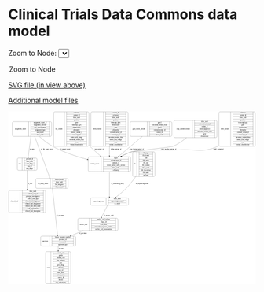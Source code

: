 <link rel='stylesheet' href="assets/style.css">
<link rel='stylesheet' href="https://unpkg.com/leaflet@1.5.1/dist/leaflet.css" integrity="sha512-xwE/Az9zrjBIphAcBb3F6JVqxf46+CDLwfLMHloNu6KEQCAWi6HcDUbeOfBIptF7tcCzusKFjFw2yuvEpDL9wQ==" crossorigin="">
<script type="text/javascript" src="https://code.jquery.com/jquery-3.2.1.min.js"></script>
<script type="text/javascript"  src="https://unpkg.com/leaflet@1.5.1/dist/leaflet.js"></script>
<script type="text/javascript" src="assets/actions.js"></script>

# Clinical Trials Data Commons data model

Zoom to Node: <select id="node_select">
  <option value="">Zoom to Node</option>
</select>
<div id="model"></div>

<p>
<a href="./model-desc/ctdc-model.svg">SVG file (in view above)</a>
<p>
<a href="./model-desc">Additional model files</a>


<div id='graph' style='display:off;'>
<svg width="2312pt" height="1612pt"
 viewBox="0.00 0.00 2311.50 1612.00" xmlns="http://www.w3.org/2000/svg" xmlns:xlink="http://www.w3.org/1999/xlink">
<g id="graph0" class="graph" transform="scale(1 1) rotate(0) translate(4 1608)">
<title>Perl</title>
<polygon fill="#ffffff" stroke="transparent" points="-4,4 -4,-1608 2307.5,-1608 2307.5,4 -4,4"/>
<!-- nucleic_acid -->
<g id="node1" class="node">
<title>nucleic_acid</title>
<path fill="none" stroke="#000000" d="M658.5,-495.5C658.5,-495.5 1008.5,-495.5 1008.5,-495.5 1014.5,-495.5 1020.5,-501.5 1020.5,-507.5 1020.5,-507.5 1020.5,-598.5 1020.5,-598.5 1020.5,-604.5 1014.5,-610.5 1008.5,-610.5 1008.5,-610.5 658.5,-610.5 658.5,-610.5 652.5,-610.5 646.5,-604.5 646.5,-598.5 646.5,-598.5 646.5,-507.5 646.5,-507.5 646.5,-501.5 652.5,-495.5 658.5,-495.5"/>
<text text-anchor="middle" x="699.5" y="-549.3" font-family="Times,serif" font-size="14.00" fill="#000000">nucleic_acid</text>
<polyline fill="none" stroke="#000000" points="752.5,-495.5 752.5,-610.5 "/>
<text text-anchor="middle" x="763" y="-549.3" font-family="Times,serif" font-size="14.00" fill="#000000"> </text>
<polyline fill="none" stroke="#000000" points="773.5,-495.5 773.5,-610.5 "/>
<text text-anchor="middle" x="886.5" y="-595.3" font-family="Times,serif" font-size="14.00" fill="#000000">nucleic_acid_volume</text>
<polyline fill="none" stroke="#000000" points="773.5,-587.5 999.5,-587.5 "/>
<text text-anchor="middle" x="886.5" y="-572.3" font-family="Times,serif" font-size="14.00" fill="#000000">aliquot_id</text>
<polyline fill="none" stroke="#000000" points="773.5,-564.5 999.5,-564.5 "/>
<text text-anchor="middle" x="886.5" y="-549.3" font-family="Times,serif" font-size="14.00" fill="#000000">show_node</text>
<polyline fill="none" stroke="#000000" points="773.5,-541.5 999.5,-541.5 "/>
<text text-anchor="middle" x="886.5" y="-526.3" font-family="Times,serif" font-size="14.00" fill="#000000">molecular_sequence_number</text>
<polyline fill="none" stroke="#000000" points="773.5,-518.5 999.5,-518.5 "/>
<text text-anchor="middle" x="886.5" y="-503.3" font-family="Times,serif" font-size="14.00" fill="#000000">nucleic_acid_concentration</text>
<polyline fill="none" stroke="#000000" points="999.5,-495.5 999.5,-610.5 "/>
<text text-anchor="middle" x="1010" y="-549.3" font-family="Times,serif" font-size="14.00" fill="#000000"> </text>
</g>
<!-- specimen -->
<g id="node14" class="node">
<title>specimen</title>
<path fill="none" stroke="#000000" d="M310.5,-351.5C310.5,-351.5 614.5,-351.5 614.5,-351.5 620.5,-351.5 626.5,-357.5 626.5,-363.5 626.5,-363.5 626.5,-431.5 626.5,-431.5 626.5,-437.5 620.5,-443.5 614.5,-443.5 614.5,-443.5 310.5,-443.5 310.5,-443.5 304.5,-443.5 298.5,-437.5 298.5,-431.5 298.5,-431.5 298.5,-363.5 298.5,-363.5 298.5,-357.5 304.5,-351.5 310.5,-351.5"/>
<text text-anchor="middle" x="341" y="-393.8" font-family="Times,serif" font-size="14.00" fill="#000000">specimen</text>
<polyline fill="none" stroke="#000000" points="383.5,-351.5 383.5,-443.5 "/>
<text text-anchor="middle" x="394" y="-393.8" font-family="Times,serif" font-size="14.00" fill="#000000"> </text>
<polyline fill="none" stroke="#000000" points="404.5,-351.5 404.5,-443.5 "/>
<text text-anchor="middle" x="505" y="-428.3" font-family="Times,serif" font-size="14.00" fill="#000000">biopsy_sequence_number</text>
<polyline fill="none" stroke="#000000" points="404.5,-420.5 605.5,-420.5 "/>
<text text-anchor="middle" x="505" y="-405.3" font-family="Times,serif" font-size="14.00" fill="#000000">specimen_id</text>
<polyline fill="none" stroke="#000000" points="404.5,-397.5 605.5,-397.5 "/>
<text text-anchor="middle" x="505" y="-382.3" font-family="Times,serif" font-size="14.00" fill="#000000">show_node</text>
<polyline fill="none" stroke="#000000" points="404.5,-374.5 605.5,-374.5 "/>
<text text-anchor="middle" x="505" y="-359.3" font-family="Times,serif" font-size="14.00" fill="#000000">specimen_type</text>
<polyline fill="none" stroke="#000000" points="605.5,-351.5 605.5,-443.5 "/>
<text text-anchor="middle" x="616" y="-393.8" font-family="Times,serif" font-size="14.00" fill="#000000"> </text>
</g>
<!-- nucleic_acid&#45;&gt;specimen -->
<g id="edge14" class="edge">
<title>nucleic_acid&#45;&gt;specimen</title>
<path fill="none" stroke="#000000" d="M696.144,-495.4289C658.6445,-479.7115 618.3251,-462.8121 581.9136,-447.5507"/>
<polygon fill="#000000" stroke="#000000" points="582.8262,-444.1383 572.2506,-443.5006 580.1203,-450.5941 582.8262,-444.1383"/>
<text text-anchor="middle" x="693.5" y="-465.8" font-family="Times,serif" font-size="14.00" fill="#000000">of_specimen</text>
</g>
<!-- snv_variant -->
<g id="node2" class="node">
<title>snv_variant</title>
<path fill="none" stroke="#000000" d="M431.5,-1281.5C431.5,-1281.5 737.5,-1281.5 737.5,-1281.5 743.5,-1281.5 749.5,-1287.5 749.5,-1293.5 749.5,-1293.5 749.5,-1591.5 749.5,-1591.5 749.5,-1597.5 743.5,-1603.5 737.5,-1603.5 737.5,-1603.5 431.5,-1603.5 431.5,-1603.5 425.5,-1603.5 419.5,-1597.5 419.5,-1591.5 419.5,-1591.5 419.5,-1293.5 419.5,-1293.5 419.5,-1287.5 425.5,-1281.5 431.5,-1281.5"/>
<text text-anchor="middle" x="469.5" y="-1438.8" font-family="Times,serif" font-size="14.00" fill="#000000">snv_variant</text>
<polyline fill="none" stroke="#000000" points="519.5,-1281.5 519.5,-1603.5 "/>
<text text-anchor="middle" x="530" y="-1438.8" font-family="Times,serif" font-size="14.00" fill="#000000"> </text>
<polyline fill="none" stroke="#000000" points="540.5,-1281.5 540.5,-1603.5 "/>
<text text-anchor="middle" x="634.5" y="-1588.3" font-family="Times,serif" font-size="14.00" fill="#000000">reference</text>
<polyline fill="none" stroke="#000000" points="540.5,-1580.5 728.5,-1580.5 "/>
<text text-anchor="middle" x="634.5" y="-1565.3" font-family="Times,serif" font-size="14.00" fill="#000000">variant_id</text>
<polyline fill="none" stroke="#000000" points="540.5,-1557.5 728.5,-1557.5 "/>
<text text-anchor="middle" x="634.5" y="-1542.3" font-family="Times,serif" font-size="14.00" fill="#000000">show_node</text>
<polyline fill="none" stroke="#000000" points="540.5,-1534.5 728.5,-1534.5 "/>
<text text-anchor="middle" x="634.5" y="-1519.3" font-family="Times,serif" font-size="14.00" fill="#000000">position</text>
<polyline fill="none" stroke="#000000" points="540.5,-1511.5 728.5,-1511.5 "/>
<text text-anchor="middle" x="634.5" y="-1496.3" font-family="Times,serif" font-size="14.00" fill="#000000">gene</text>
<polyline fill="none" stroke="#000000" points="540.5,-1488.5 728.5,-1488.5 "/>
<text text-anchor="middle" x="634.5" y="-1473.3" font-family="Times,serif" font-size="14.00" fill="#000000">transcript_hgvs</text>
<polyline fill="none" stroke="#000000" points="540.5,-1465.5 728.5,-1465.5 "/>
<text text-anchor="middle" x="634.5" y="-1450.3" font-family="Times,serif" font-size="14.00" fill="#000000">chromosome</text>
<polyline fill="none" stroke="#000000" points="540.5,-1442.5 728.5,-1442.5 "/>
<text text-anchor="middle" x="634.5" y="-1427.3" font-family="Times,serif" font-size="14.00" fill="#000000">alternative</text>
<polyline fill="none" stroke="#000000" points="540.5,-1419.5 728.5,-1419.5 "/>
<text text-anchor="middle" x="634.5" y="-1404.3" font-family="Times,serif" font-size="14.00" fill="#000000">external_variant_id</text>
<polyline fill="none" stroke="#000000" points="540.5,-1396.5 728.5,-1396.5 "/>
<text text-anchor="middle" x="634.5" y="-1381.3" font-family="Times,serif" font-size="14.00" fill="#000000">transcript_id</text>
<polyline fill="none" stroke="#000000" points="540.5,-1373.5 728.5,-1373.5 "/>
<text text-anchor="middle" x="634.5" y="-1358.3" font-family="Times,serif" font-size="14.00" fill="#000000">amino_acid_change</text>
<polyline fill="none" stroke="#000000" points="540.5,-1350.5 728.5,-1350.5 "/>
<text text-anchor="middle" x="634.5" y="-1335.3" font-family="Times,serif" font-size="14.00" fill="#000000">oncomine_variant_class</text>
<polyline fill="none" stroke="#000000" points="540.5,-1327.5 728.5,-1327.5 "/>
<text text-anchor="middle" x="634.5" y="-1312.3" font-family="Times,serif" font-size="14.00" fill="#000000">exon</text>
<polyline fill="none" stroke="#000000" points="540.5,-1304.5 728.5,-1304.5 "/>
<text text-anchor="middle" x="634.5" y="-1289.3" font-family="Times,serif" font-size="14.00" fill="#000000">variant_classification</text>
<polyline fill="none" stroke="#000000" points="728.5,-1281.5 728.5,-1603.5 "/>
<text text-anchor="middle" x="739" y="-1438.8" font-family="Times,serif" font-size="14.00" fill="#000000"> </text>
</g>
<!-- variant_report -->
<g id="node12" class="node">
<title>variant_report</title>
<path fill="none" stroke="#000000" d="M755.5,-1045.5C755.5,-1045.5 1127.5,-1045.5 1127.5,-1045.5 1133.5,-1045.5 1139.5,-1051.5 1139.5,-1057.5 1139.5,-1057.5 1139.5,-1171.5 1139.5,-1171.5 1139.5,-1177.5 1133.5,-1183.5 1127.5,-1183.5 1127.5,-1183.5 755.5,-1183.5 755.5,-1183.5 749.5,-1183.5 743.5,-1177.5 743.5,-1171.5 743.5,-1171.5 743.5,-1057.5 743.5,-1057.5 743.5,-1051.5 749.5,-1045.5 755.5,-1045.5"/>
<text text-anchor="middle" x="803.5" y="-1110.8" font-family="Times,serif" font-size="14.00" fill="#000000">variant_report</text>
<polyline fill="none" stroke="#000000" points="863.5,-1045.5 863.5,-1183.5 "/>
<text text-anchor="middle" x="874" y="-1110.8" font-family="Times,serif" font-size="14.00" fill="#000000"> </text>
<polyline fill="none" stroke="#000000" points="884.5,-1045.5 884.5,-1183.5 "/>
<text text-anchor="middle" x="1001.5" y="-1168.3" font-family="Times,serif" font-size="14.00" fill="#000000">mapd</text>
<polyline fill="none" stroke="#000000" points="884.5,-1160.5 1118.5,-1160.5 "/>
<text text-anchor="middle" x="1001.5" y="-1145.3" font-family="Times,serif" font-size="14.00" fill="#000000">variant_report_id</text>
<polyline fill="none" stroke="#000000" points="884.5,-1137.5 1118.5,-1137.5 "/>
<text text-anchor="middle" x="1001.5" y="-1122.3" font-family="Times,serif" font-size="14.00" fill="#000000">analysis_id</text>
<polyline fill="none" stroke="#000000" points="884.5,-1114.5 1118.5,-1114.5 "/>
<text text-anchor="middle" x="1001.5" y="-1099.3" font-family="Times,serif" font-size="14.00" fill="#000000">torrent_variant_caller_version</text>
<polyline fill="none" stroke="#000000" points="884.5,-1091.5 1118.5,-1091.5 "/>
<text text-anchor="middle" x="1001.5" y="-1076.3" font-family="Times,serif" font-size="14.00" fill="#000000">show_node</text>
<polyline fill="none" stroke="#000000" points="884.5,-1068.5 1118.5,-1068.5 "/>
<text text-anchor="middle" x="1001.5" y="-1053.3" font-family="Times,serif" font-size="14.00" fill="#000000">cellularity</text>
<polyline fill="none" stroke="#000000" points="1118.5,-1045.5 1118.5,-1183.5 "/>
<text text-anchor="middle" x="1129" y="-1110.8" font-family="Times,serif" font-size="14.00" fill="#000000"> </text>
</g>
<!-- snv_variant&#45;&gt;variant_report -->
<g id="edge15" class="edge">
<title>snv_variant&#45;&gt;variant_report</title>
<path fill="none" stroke="#000000" d="M749.78,-1289.0198C752.7084,-1286.3245 755.617,-1283.6493 758.5,-1281 790.8539,-1251.2682 826.5724,-1218.7109 857.8001,-1190.334"/>
<polygon fill="#000000" stroke="#000000" points="860.1717,-1192.9083 865.22,-1183.5934 855.4647,-1187.727 860.1717,-1192.9083"/>
<text text-anchor="middle" x="846" y="-1251.8" font-family="Times,serif" font-size="14.00" fill="#000000">snv_variant_of</text>
</g>
<!-- clinical_trial -->
<g id="node3" class="node">
<title>clinical_trial</title>
<path fill="none" stroke="#000000" d="M12,-662.5C12,-662.5 333,-662.5 333,-662.5 339,-662.5 345,-668.5 345,-674.5 345,-674.5 345,-857.5 345,-857.5 345,-863.5 339,-869.5 333,-869.5 333,-869.5 12,-869.5 12,-869.5 6,-869.5 0,-863.5 0,-857.5 0,-857.5 0,-674.5 0,-674.5 0,-668.5 6,-662.5 12,-662.5"/>
<text text-anchor="middle" x="53" y="-762.3" font-family="Times,serif" font-size="14.00" fill="#000000">clinical_trial</text>
<polyline fill="none" stroke="#000000" points="106,-662.5 106,-869.5 "/>
<text text-anchor="middle" x="116.5" y="-762.3" font-family="Times,serif" font-size="14.00" fill="#000000"> </text>
<polyline fill="none" stroke="#000000" points="127,-662.5 127,-869.5 "/>
<text text-anchor="middle" x="225.5" y="-854.3" font-family="Times,serif" font-size="14.00" fill="#000000">show_node</text>
<polyline fill="none" stroke="#000000" points="127,-846.5 324,-846.5 "/>
<text text-anchor="middle" x="225.5" y="-831.3" font-family="Times,serif" font-size="14.00" fill="#000000">clinical_trial_id</text>
<polyline fill="none" stroke="#000000" points="127,-823.5 324,-823.5 "/>
<text text-anchor="middle" x="225.5" y="-808.3" font-family="Times,serif" font-size="14.00" fill="#000000">principal_investigators</text>
<polyline fill="none" stroke="#000000" points="127,-800.5 324,-800.5 "/>
<text text-anchor="middle" x="225.5" y="-785.3" font-family="Times,serif" font-size="14.00" fill="#000000">clinical_trial_type</text>
<polyline fill="none" stroke="#000000" points="127,-777.5 324,-777.5 "/>
<text text-anchor="middle" x="225.5" y="-762.3" font-family="Times,serif" font-size="14.00" fill="#000000">clinical_trial_long_name</text>
<polyline fill="none" stroke="#000000" points="127,-754.5 324,-754.5 "/>
<text text-anchor="middle" x="225.5" y="-739.3" font-family="Times,serif" font-size="14.00" fill="#000000">clinical_trial_designation</text>
<polyline fill="none" stroke="#000000" points="127,-731.5 324,-731.5 "/>
<text text-anchor="middle" x="225.5" y="-716.3" font-family="Times,serif" font-size="14.00" fill="#000000">clinical_trial_short_name</text>
<polyline fill="none" stroke="#000000" points="127,-708.5 324,-708.5 "/>
<text text-anchor="middle" x="225.5" y="-693.3" font-family="Times,serif" font-size="14.00" fill="#000000">lead_organization</text>
<polyline fill="none" stroke="#000000" points="127,-685.5 324,-685.5 "/>
<text text-anchor="middle" x="225.5" y="-670.3" font-family="Times,serif" font-size="14.00" fill="#000000">clinical_trial_description</text>
<polyline fill="none" stroke="#000000" points="324,-662.5 324,-869.5 "/>
<text text-anchor="middle" x="334.5" y="-762.3" font-family="Times,serif" font-size="14.00" fill="#000000"> </text>
</g>
<!-- delins_variant -->
<g id="node4" class="node">
<title>delins_variant</title>
<path fill="none" stroke="#000000" d="M779.5,-1281.5C779.5,-1281.5 1103.5,-1281.5 1103.5,-1281.5 1109.5,-1281.5 1115.5,-1287.5 1115.5,-1293.5 1115.5,-1293.5 1115.5,-1591.5 1115.5,-1591.5 1115.5,-1597.5 1109.5,-1603.5 1103.5,-1603.5 1103.5,-1603.5 779.5,-1603.5 779.5,-1603.5 773.5,-1603.5 767.5,-1597.5 767.5,-1591.5 767.5,-1591.5 767.5,-1293.5 767.5,-1293.5 767.5,-1287.5 773.5,-1281.5 779.5,-1281.5"/>
<text text-anchor="middle" x="826.5" y="-1438.8" font-family="Times,serif" font-size="14.00" fill="#000000">delins_variant</text>
<polyline fill="none" stroke="#000000" points="885.5,-1281.5 885.5,-1603.5 "/>
<text text-anchor="middle" x="896" y="-1438.8" font-family="Times,serif" font-size="14.00" fill="#000000"> </text>
<polyline fill="none" stroke="#000000" points="906.5,-1281.5 906.5,-1603.5 "/>
<text text-anchor="middle" x="1000.5" y="-1588.3" font-family="Times,serif" font-size="14.00" fill="#000000">variant_id</text>
<polyline fill="none" stroke="#000000" points="906.5,-1580.5 1094.5,-1580.5 "/>
<text text-anchor="middle" x="1000.5" y="-1565.3" font-family="Times,serif" font-size="14.00" fill="#000000">reference</text>
<polyline fill="none" stroke="#000000" points="906.5,-1557.5 1094.5,-1557.5 "/>
<text text-anchor="middle" x="1000.5" y="-1542.3" font-family="Times,serif" font-size="14.00" fill="#000000">show_node</text>
<polyline fill="none" stroke="#000000" points="906.5,-1534.5 1094.5,-1534.5 "/>
<text text-anchor="middle" x="1000.5" y="-1519.3" font-family="Times,serif" font-size="14.00" fill="#000000">position</text>
<polyline fill="none" stroke="#000000" points="906.5,-1511.5 1094.5,-1511.5 "/>
<text text-anchor="middle" x="1000.5" y="-1496.3" font-family="Times,serif" font-size="14.00" fill="#000000">transcript_hgvs</text>
<polyline fill="none" stroke="#000000" points="906.5,-1488.5 1094.5,-1488.5 "/>
<text text-anchor="middle" x="1000.5" y="-1473.3" font-family="Times,serif" font-size="14.00" fill="#000000">chromosome</text>
<polyline fill="none" stroke="#000000" points="906.5,-1465.5 1094.5,-1465.5 "/>
<text text-anchor="middle" x="1000.5" y="-1450.3" font-family="Times,serif" font-size="14.00" fill="#000000">gene</text>
<polyline fill="none" stroke="#000000" points="906.5,-1442.5 1094.5,-1442.5 "/>
<text text-anchor="middle" x="1000.5" y="-1427.3" font-family="Times,serif" font-size="14.00" fill="#000000">alternative</text>
<polyline fill="none" stroke="#000000" points="906.5,-1419.5 1094.5,-1419.5 "/>
<text text-anchor="middle" x="1000.5" y="-1404.3" font-family="Times,serif" font-size="14.00" fill="#000000">external_variant_id</text>
<polyline fill="none" stroke="#000000" points="906.5,-1396.5 1094.5,-1396.5 "/>
<text text-anchor="middle" x="1000.5" y="-1381.3" font-family="Times,serif" font-size="14.00" fill="#000000">transcript_id</text>
<polyline fill="none" stroke="#000000" points="906.5,-1373.5 1094.5,-1373.5 "/>
<text text-anchor="middle" x="1000.5" y="-1358.3" font-family="Times,serif" font-size="14.00" fill="#000000">oncomine_variant_class</text>
<polyline fill="none" stroke="#000000" points="906.5,-1350.5 1094.5,-1350.5 "/>
<text text-anchor="middle" x="1000.5" y="-1335.3" font-family="Times,serif" font-size="14.00" fill="#000000">amino_acid_change</text>
<polyline fill="none" stroke="#000000" points="906.5,-1327.5 1094.5,-1327.5 "/>
<text text-anchor="middle" x="1000.5" y="-1312.3" font-family="Times,serif" font-size="14.00" fill="#000000">exon</text>
<polyline fill="none" stroke="#000000" points="906.5,-1304.5 1094.5,-1304.5 "/>
<text text-anchor="middle" x="1000.5" y="-1289.3" font-family="Times,serif" font-size="14.00" fill="#000000">variant_classification</text>
<polyline fill="none" stroke="#000000" points="1094.5,-1281.5 1094.5,-1603.5 "/>
<text text-anchor="middle" x="1105" y="-1438.8" font-family="Times,serif" font-size="14.00" fill="#000000"> </text>
</g>
<!-- delins_variant&#45;&gt;variant_report -->
<g id="edge7" class="edge">
<title>delins_variant&#45;&gt;variant_report</title>
<path fill="none" stroke="#000000" d="M941.5,-1281.3827C941.5,-1251.0613 941.5,-1220.6086 941.5,-1194.172"/>
<polygon fill="#000000" stroke="#000000" points="945.0001,-1193.8661 941.5,-1183.8661 938.0001,-1193.8662 945.0001,-1193.8661"/>
<text text-anchor="middle" x="1003" y="-1251.8" font-family="Times,serif" font-size="14.00" fill="#000000">delins_variant_of</text>
</g>
<!-- arm -->
<g id="node5" class="node">
<title>arm</title>
<path fill="none" stroke="#000000" d="M92.5,-1057C92.5,-1057 252.5,-1057 252.5,-1057 258.5,-1057 264.5,-1063 264.5,-1069 264.5,-1069 264.5,-1160 264.5,-1160 264.5,-1166 258.5,-1172 252.5,-1172 252.5,-1172 92.5,-1172 92.5,-1172 86.5,-1172 80.5,-1166 80.5,-1160 80.5,-1160 80.5,-1069 80.5,-1069 80.5,-1063 86.5,-1057 92.5,-1057"/>
<text text-anchor="middle" x="103" y="-1110.8" font-family="Times,serif" font-size="14.00" fill="#000000">arm</text>
<polyline fill="none" stroke="#000000" points="125.5,-1057 125.5,-1172 "/>
<text text-anchor="middle" x="136" y="-1110.8" font-family="Times,serif" font-size="14.00" fill="#000000"> </text>
<polyline fill="none" stroke="#000000" points="146.5,-1057 146.5,-1172 "/>
<text text-anchor="middle" x="195" y="-1156.8" font-family="Times,serif" font-size="14.00" fill="#000000">pubmed_id</text>
<polyline fill="none" stroke="#000000" points="146.5,-1149 243.5,-1149 "/>
<text text-anchor="middle" x="195" y="-1133.8" font-family="Times,serif" font-size="14.00" fill="#000000">show_node</text>
<polyline fill="none" stroke="#000000" points="146.5,-1126 243.5,-1126 "/>
<text text-anchor="middle" x="195" y="-1110.8" font-family="Times,serif" font-size="14.00" fill="#000000">arm_drug</text>
<polyline fill="none" stroke="#000000" points="146.5,-1103 243.5,-1103 "/>
<text text-anchor="middle" x="195" y="-1087.8" font-family="Times,serif" font-size="14.00" fill="#000000">arm_id</text>
<polyline fill="none" stroke="#000000" points="146.5,-1080 243.5,-1080 "/>
<text text-anchor="middle" x="195" y="-1064.8" font-family="Times,serif" font-size="14.00" fill="#000000">arm_target</text>
<polyline fill="none" stroke="#000000" points="243.5,-1057 243.5,-1172 "/>
<text text-anchor="middle" x="254" y="-1110.8" font-family="Times,serif" font-size="14.00" fill="#000000"> </text>
</g>
<!-- arm&#45;&gt;clinical_trial -->
<g id="edge12" class="edge">
<title>arm&#45;&gt;clinical_trial</title>
<path fill="none" stroke="#000000" d="M172.5,-1056.9523C172.5,-1008.9791 172.5,-939.1645 172.5,-879.9481"/>
<polygon fill="#000000" stroke="#000000" points="176.0001,-879.7836 172.5,-869.7836 169.0001,-879.7837 176.0001,-879.7836"/>
<text text-anchor="middle" x="198.5" y="-930.8" font-family="Times,serif" font-size="14.00" fill="#000000">of_trial</text>
</g>
<!-- file -->
<g id="node6" class="node">
<title>file</title>
<path fill="none" stroke="#000000" d="M1170,-999.5C1170,-999.5 1355,-999.5 1355,-999.5 1361,-999.5 1367,-1005.5 1367,-1011.5 1367,-1011.5 1367,-1217.5 1367,-1217.5 1367,-1223.5 1361,-1229.5 1355,-1229.5 1355,-1229.5 1170,-1229.5 1170,-1229.5 1164,-1229.5 1158,-1223.5 1158,-1217.5 1158,-1217.5 1158,-1011.5 1158,-1011.5 1158,-1005.5 1164,-999.5 1170,-999.5"/>
<text text-anchor="middle" x="1177.5" y="-1110.8" font-family="Times,serif" font-size="14.00" fill="#000000">file</text>
<polyline fill="none" stroke="#000000" points="1197,-999.5 1197,-1229.5 "/>
<text text-anchor="middle" x="1207.5" y="-1110.8" font-family="Times,serif" font-size="14.00" fill="#000000"> </text>
<polyline fill="none" stroke="#000000" points="1218,-999.5 1218,-1229.5 "/>
<text text-anchor="middle" x="1282" y="-1214.3" font-family="Times,serif" font-size="14.00" fill="#000000">file_type</text>
<polyline fill="none" stroke="#000000" points="1218,-1206.5 1346,-1206.5 "/>
<text text-anchor="middle" x="1282" y="-1191.3" font-family="Times,serif" font-size="14.00" fill="#000000">file_format</text>
<polyline fill="none" stroke="#000000" points="1218,-1183.5 1346,-1183.5 "/>
<text text-anchor="middle" x="1282" y="-1168.3" font-family="Times,serif" font-size="14.00" fill="#000000">uuid</text>
<polyline fill="none" stroke="#000000" points="1218,-1160.5 1346,-1160.5 "/>
<text text-anchor="middle" x="1282" y="-1145.3" font-family="Times,serif" font-size="14.00" fill="#000000">file_status</text>
<polyline fill="none" stroke="#000000" points="1218,-1137.5 1346,-1137.5 "/>
<text text-anchor="middle" x="1282" y="-1122.3" font-family="Times,serif" font-size="14.00" fill="#000000">file_size</text>
<polyline fill="none" stroke="#000000" points="1218,-1114.5 1346,-1114.5 "/>
<text text-anchor="middle" x="1282" y="-1099.3" font-family="Times,serif" font-size="14.00" fill="#000000">file_location</text>
<polyline fill="none" stroke="#000000" points="1218,-1091.5 1346,-1091.5 "/>
<text text-anchor="middle" x="1282" y="-1076.3" font-family="Times,serif" font-size="14.00" fill="#000000">show_node</text>
<polyline fill="none" stroke="#000000" points="1218,-1068.5 1346,-1068.5 "/>
<text text-anchor="middle" x="1282" y="-1053.3" font-family="Times,serif" font-size="14.00" fill="#000000">file_description</text>
<polyline fill="none" stroke="#000000" points="1218,-1045.5 1346,-1045.5 "/>
<text text-anchor="middle" x="1282" y="-1030.3" font-family="Times,serif" font-size="14.00" fill="#000000">file_name</text>
<polyline fill="none" stroke="#000000" points="1218,-1022.5 1346,-1022.5 "/>
<text text-anchor="middle" x="1282" y="-1007.3" font-family="Times,serif" font-size="14.00" fill="#000000">md5sum</text>
<polyline fill="none" stroke="#000000" points="1346,-999.5 1346,-1229.5 "/>
<text text-anchor="middle" x="1356.5" y="-1110.8" font-family="Times,serif" font-size="14.00" fill="#000000"> </text>
</g>
<!-- sequencing_assay -->
<g id="node8" class="node">
<title>sequencing_assay</title>
<path fill="none" stroke="#000000" d="M776,-731.5C776,-731.5 1107,-731.5 1107,-731.5 1113,-731.5 1119,-737.5 1119,-743.5 1119,-743.5 1119,-788.5 1119,-788.5 1119,-794.5 1113,-800.5 1107,-800.5 1107,-800.5 776,-800.5 776,-800.5 770,-800.5 764,-794.5 764,-788.5 764,-788.5 764,-743.5 764,-743.5 764,-737.5 770,-731.5 776,-731.5"/>
<text text-anchor="middle" x="837" y="-762.3" font-family="Times,serif" font-size="14.00" fill="#000000">sequencing_assay</text>
<polyline fill="none" stroke="#000000" points="910,-731.5 910,-800.5 "/>
<text text-anchor="middle" x="920.5" y="-762.3" font-family="Times,serif" font-size="14.00" fill="#000000"> </text>
<polyline fill="none" stroke="#000000" points="931,-731.5 931,-800.5 "/>
<text text-anchor="middle" x="1014.5" y="-785.3" font-family="Times,serif" font-size="14.00" fill="#000000">show_node</text>
<polyline fill="none" stroke="#000000" points="931,-777.5 1098,-777.5 "/>
<text text-anchor="middle" x="1014.5" y="-762.3" font-family="Times,serif" font-size="14.00" fill="#000000">sequencing_assay_id</text>
<polyline fill="none" stroke="#000000" points="931,-754.5 1098,-754.5 "/>
<text text-anchor="middle" x="1014.5" y="-739.3" font-family="Times,serif" font-size="14.00" fill="#000000">qc_result</text>
<polyline fill="none" stroke="#000000" points="1098,-731.5 1098,-800.5 "/>
<text text-anchor="middle" x="1108.5" y="-762.3" font-family="Times,serif" font-size="14.00" fill="#000000"> </text>
</g>
<!-- file&#45;&gt;sequencing_assay -->
<g id="edge10" class="edge">
<title>file&#45;&gt;sequencing_assay</title>
<path fill="none" stroke="#000000" d="M1187.3422,-999.3998C1160.6591,-962.1342 1129.1059,-921.7459 1096.5,-888 1067.5716,-858.0601 1031.1637,-829.0434 1000.9038,-806.8249"/>
<polygon fill="#000000" stroke="#000000" points="1002.6891,-803.7955 992.5434,-800.7433 998.5713,-809.4562 1002.6891,-803.7955"/>
<text text-anchor="middle" x="1247" y="-930.8" font-family="Times,serif" font-size="14.00" fill="#000000">of_sequencing_assay</text>
</g>
<!-- gene_fusion_variant -->
<g id="node7" class="node">
<title>gene_fusion_variant</title>
<path fill="none" stroke="#000000" d="M1146,-1373.5C1146,-1373.5 1513,-1373.5 1513,-1373.5 1519,-1373.5 1525,-1379.5 1525,-1385.5 1525,-1385.5 1525,-1499.5 1525,-1499.5 1525,-1505.5 1519,-1511.5 1513,-1511.5 1513,-1511.5 1146,-1511.5 1146,-1511.5 1140,-1511.5 1134,-1505.5 1134,-1499.5 1134,-1499.5 1134,-1385.5 1134,-1385.5 1134,-1379.5 1140,-1373.5 1146,-1373.5"/>
<text text-anchor="middle" x="1214.5" y="-1438.8" font-family="Times,serif" font-size="14.00" fill="#000000">gene_fusion_variant</text>
<polyline fill="none" stroke="#000000" points="1295,-1373.5 1295,-1511.5 "/>
<text text-anchor="middle" x="1305.5" y="-1438.8" font-family="Times,serif" font-size="14.00" fill="#000000"> </text>
<polyline fill="none" stroke="#000000" points="1316,-1373.5 1316,-1511.5 "/>
<text text-anchor="middle" x="1410" y="-1496.3" font-family="Times,serif" font-size="14.00" fill="#000000">gene1</text>
<polyline fill="none" stroke="#000000" points="1316,-1488.5 1504,-1488.5 "/>
<text text-anchor="middle" x="1410" y="-1473.3" font-family="Times,serif" font-size="14.00" fill="#000000">oncomine_variant_class</text>
<polyline fill="none" stroke="#000000" points="1316,-1465.5 1504,-1465.5 "/>
<text text-anchor="middle" x="1410" y="-1450.3" font-family="Times,serif" font-size="14.00" fill="#000000">gene2</text>
<polyline fill="none" stroke="#000000" points="1316,-1442.5 1504,-1442.5 "/>
<text text-anchor="middle" x="1410" y="-1427.3" font-family="Times,serif" font-size="14.00" fill="#000000">external_variant_id</text>
<polyline fill="none" stroke="#000000" points="1316,-1419.5 1504,-1419.5 "/>
<text text-anchor="middle" x="1410" y="-1404.3" font-family="Times,serif" font-size="14.00" fill="#000000">variant_id</text>
<polyline fill="none" stroke="#000000" points="1316,-1396.5 1504,-1396.5 "/>
<text text-anchor="middle" x="1410" y="-1381.3" font-family="Times,serif" font-size="14.00" fill="#000000">show_node</text>
<polyline fill="none" stroke="#000000" points="1504,-1373.5 1504,-1511.5 "/>
<text text-anchor="middle" x="1514.5" y="-1438.8" font-family="Times,serif" font-size="14.00" fill="#000000"> </text>
</g>
<!-- gene_fusion_variant&#45;&gt;variant_report -->
<g id="edge3" class="edge">
<title>gene_fusion_variant&#45;&gt;variant_report</title>
<path fill="none" stroke="#000000" d="M1247.6893,-1373.3404C1184.2356,-1319.6992 1096.3847,-1245.4334 1031.0515,-1190.2033"/>
<polygon fill="#000000" stroke="#000000" points="1033.0952,-1187.348 1023.1988,-1183.565 1028.5761,-1192.6938 1033.0952,-1187.348"/>
<text text-anchor="middle" x="1195.5" y="-1251.8" font-family="Times,serif" font-size="14.00" fill="#000000">gene_fusion_variant_of</text>
</g>
<!-- sequencing_assay&#45;&gt;nucleic_acid -->
<g id="edge11" class="edge">
<title>sequencing_assay&#45;&gt;nucleic_acid</title>
<path fill="none" stroke="#000000" d="M923.9076,-731.3038C908.6443,-701.2013 886.1172,-656.7728 867.3687,-619.7965"/>
<polygon fill="#000000" stroke="#000000" points="870.3342,-617.9058 862.6902,-610.5696 864.0909,-621.0714 870.3342,-617.9058"/>
<text text-anchor="middle" x="934" y="-632.8" font-family="Times,serif" font-size="14.00" fill="#000000">of_nucleic_acid</text>
</g>
<!-- assignment_report -->
<g id="node9" class="node">
<title>assignment_report</title>
<path fill="none" stroke="#000000" d="M46,-1373.5C46,-1373.5 389,-1373.5 389,-1373.5 395,-1373.5 401,-1379.5 401,-1385.5 401,-1385.5 401,-1499.5 401,-1499.5 401,-1505.5 395,-1511.5 389,-1511.5 389,-1511.5 46,-1511.5 46,-1511.5 40,-1511.5 34,-1505.5 34,-1499.5 34,-1499.5 34,-1385.5 34,-1385.5 34,-1379.5 40,-1373.5 46,-1373.5"/>
<text text-anchor="middle" x="110" y="-1438.8" font-family="Times,serif" font-size="14.00" fill="#000000">assignment_report</text>
<polyline fill="none" stroke="#000000" points="186,-1373.5 186,-1511.5 "/>
<text text-anchor="middle" x="196.5" y="-1438.8" font-family="Times,serif" font-size="14.00" fill="#000000"> </text>
<polyline fill="none" stroke="#000000" points="207,-1373.5 207,-1511.5 "/>
<text text-anchor="middle" x="293.5" y="-1496.3" font-family="Times,serif" font-size="14.00" fill="#000000">assignment_report_id</text>
<polyline fill="none" stroke="#000000" points="207,-1488.5 380,-1488.5 "/>
<text text-anchor="middle" x="293.5" y="-1473.3" font-family="Times,serif" font-size="14.00" fill="#000000">assignment_outcome</text>
<polyline fill="none" stroke="#000000" points="207,-1465.5 380,-1465.5 "/>
<text text-anchor="middle" x="293.5" y="-1450.3" font-family="Times,serif" font-size="14.00" fill="#000000">step_at_assignment</text>
<polyline fill="none" stroke="#000000" points="207,-1442.5 380,-1442.5 "/>
<text text-anchor="middle" x="293.5" y="-1427.3" font-family="Times,serif" font-size="14.00" fill="#000000">assignment_logic</text>
<polyline fill="none" stroke="#000000" points="207,-1419.5 380,-1419.5 "/>
<text text-anchor="middle" x="293.5" y="-1404.3" font-family="Times,serif" font-size="14.00" fill="#000000">analysis_id</text>
<polyline fill="none" stroke="#000000" points="207,-1396.5 380,-1396.5 "/>
<text text-anchor="middle" x="293.5" y="-1381.3" font-family="Times,serif" font-size="14.00" fill="#000000">show_node</text>
<polyline fill="none" stroke="#000000" points="380,-1373.5 380,-1511.5 "/>
<text text-anchor="middle" x="390.5" y="-1438.8" font-family="Times,serif" font-size="14.00" fill="#000000"> </text>
</g>
<!-- assignment_report&#45;&gt;arm -->
<g id="edge4" class="edge">
<title>assignment_report&#45;&gt;arm</title>
<path fill="none" stroke="#000000" d="M208.0116,-1373.3404C200.2921,-1317.0737 189.4593,-1238.1142 181.7929,-1182.2351"/>
<polygon fill="#000000" stroke="#000000" points="185.2266,-1181.512 180.3998,-1172.0805 178.2916,-1182.4635 185.2266,-1181.512"/>
<text text-anchor="middle" x="217.5" y="-1251.8" font-family="Times,serif" font-size="14.00" fill="#000000">of_arm</text>
</g>
<!-- ihc_assay_report -->
<g id="node10" class="node">
<title>ihc_assay_report</title>
<path fill="none" stroke="#000000" d="M264,-888.5C264,-888.5 543,-888.5 543,-888.5 549,-888.5 555,-894.5 555,-900.5 555,-900.5 555,-968.5 555,-968.5 555,-974.5 549,-980.5 543,-980.5 543,-980.5 264,-980.5 264,-980.5 258,-980.5 252,-974.5 252,-968.5 252,-968.5 252,-900.5 252,-900.5 252,-894.5 258,-888.5 264,-888.5"/>
<text text-anchor="middle" x="321" y="-930.8" font-family="Times,serif" font-size="14.00" fill="#000000">ihc_assay_report</text>
<polyline fill="none" stroke="#000000" points="390,-888.5 390,-980.5 "/>
<text text-anchor="middle" x="400.5" y="-930.8" font-family="Times,serif" font-size="14.00" fill="#000000"> </text>
<polyline fill="none" stroke="#000000" points="411,-888.5 411,-980.5 "/>
<text text-anchor="middle" x="472.5" y="-965.3" font-family="Times,serif" font-size="14.00" fill="#000000">ihc_test_result</text>
<polyline fill="none" stroke="#000000" points="411,-957.5 534,-957.5 "/>
<text text-anchor="middle" x="472.5" y="-942.3" font-family="Times,serif" font-size="14.00" fill="#000000">show_node</text>
<polyline fill="none" stroke="#000000" points="411,-934.5 534,-934.5 "/>
<text text-anchor="middle" x="472.5" y="-919.3" font-family="Times,serif" font-size="14.00" fill="#000000">ihc_test_gene</text>
<polyline fill="none" stroke="#000000" points="411,-911.5 534,-911.5 "/>
<text text-anchor="middle" x="472.5" y="-896.3" font-family="Times,serif" font-size="14.00" fill="#000000">ihc_assay_id</text>
<polyline fill="none" stroke="#000000" points="534,-888.5 534,-980.5 "/>
<text text-anchor="middle" x="544.5" y="-930.8" font-family="Times,serif" font-size="14.00" fill="#000000"> </text>
</g>
<!-- assignment_report&#45;&gt;ihc_assay_report -->
<g id="edge6" class="edge">
<title>assignment_report&#45;&gt;ihc_assay_report</title>
<path fill="none" stroke="#000000" d="M242.7784,-1373.4602C280.0003,-1271.8003 348.8335,-1083.8043 383.0651,-990.3114"/>
<polygon fill="#000000" stroke="#000000" points="386.4149,-991.3423 386.5665,-980.7485 379.8416,-988.9355 386.4149,-991.3423"/>
<text text-anchor="middle" x="359" y="-1251.8" font-family="Times,serif" font-size="14.00" fill="#000000">of_ihc_assay_report</text>
</g>
<!-- assignment_report&#45;&gt;variant_report -->
<g id="edge2" class="edge">
<title>assignment_report&#45;&gt;variant_report</title>
<path fill="none" stroke="#000000" d="M286.2944,-1373.4602C321.1022,-1341.6687 365.4558,-1305.626 410.5,-1281 510.9974,-1226.0574 632.29,-1186.2952 733.566,-1159.4363"/>
<polygon fill="#000000" stroke="#000000" points="734.5211,-1162.8042 743.303,-1156.8772 732.7418,-1156.0341 734.5211,-1162.8042"/>
<text text-anchor="middle" x="527" y="-1251.8" font-family="Times,serif" font-size="14.00" fill="#000000">of_variant_report</text>
</g>
<!-- ihc_assay_report&#45;&gt;specimen -->
<g id="edge13" class="edge">
<title>ihc_assay_report&#45;&gt;specimen</title>
<path fill="none" stroke="#000000" d="M408.5814,-888.2509C419.3747,-790.0135 444.5562,-560.819 456.2841,-454.0752"/>
<polygon fill="#000000" stroke="#000000" points="459.7968,-454.1507 457.4099,-443.8283 452.8387,-453.3862 459.7968,-454.1507"/>
<text text-anchor="middle" x="482.5" y="-632.8" font-family="Times,serif" font-size="14.00" fill="#000000">of_specimen</text>
</g>
<!-- case -->
<g id="node11" class="node">
<title>case</title>
<path fill="none" stroke="#000000" d="M357,-.5C357,-.5 568,-.5 568,-.5 574,-.5 580,-6.5 580,-12.5 580,-12.5 580,-287.5 580,-287.5 580,-293.5 574,-299.5 568,-299.5 568,-299.5 357,-299.5 357,-299.5 351,-299.5 345,-293.5 345,-287.5 345,-287.5 345,-12.5 345,-12.5 345,-6.5 351,-.5 357,-.5"/>
<text text-anchor="middle" x="369.5" y="-146.3" font-family="Times,serif" font-size="14.00" fill="#000000">case</text>
<polyline fill="none" stroke="#000000" points="394,-.5 394,-299.5 "/>
<text text-anchor="middle" x="404.5" y="-146.3" font-family="Times,serif" font-size="14.00" fill="#000000"> </text>
<polyline fill="none" stroke="#000000" points="415,-.5 415,-299.5 "/>
<text text-anchor="middle" x="487" y="-284.3" font-family="Times,serif" font-size="14.00" fill="#000000">current_step</text>
<polyline fill="none" stroke="#000000" points="415,-276.5 559,-276.5 "/>
<text text-anchor="middle" x="487" y="-261.3" font-family="Times,serif" font-size="14.00" fill="#000000">gender</text>
<polyline fill="none" stroke="#000000" points="415,-253.5 559,-253.5 "/>
<text text-anchor="middle" x="487" y="-238.3" font-family="Times,serif" font-size="14.00" fill="#000000">meddra_code</text>
<polyline fill="none" stroke="#000000" points="415,-230.5 559,-230.5 "/>
<text text-anchor="middle" x="487" y="-215.3" font-family="Times,serif" font-size="14.00" fill="#000000">ctep_category</text>
<polyline fill="none" stroke="#000000" points="415,-207.5 559,-207.5 "/>
<text text-anchor="middle" x="487" y="-192.3" font-family="Times,serif" font-size="14.00" fill="#000000">race</text>
<polyline fill="none" stroke="#000000" points="415,-184.5 559,-184.5 "/>
<text text-anchor="middle" x="487" y="-169.3" font-family="Times,serif" font-size="14.00" fill="#000000">prior_drugs</text>
<polyline fill="none" stroke="#000000" points="415,-161.5 559,-161.5 "/>
<text text-anchor="middle" x="487" y="-146.3" font-family="Times,serif" font-size="14.00" fill="#000000">ethnicity</text>
<polyline fill="none" stroke="#000000" points="415,-138.5 559,-138.5 "/>
<text text-anchor="middle" x="487" y="-123.3" font-family="Times,serif" font-size="14.00" fill="#000000">case_id</text>
<polyline fill="none" stroke="#000000" points="415,-115.5 559,-115.5 "/>
<text text-anchor="middle" x="487" y="-100.3" font-family="Times,serif" font-size="14.00" fill="#000000">show_node</text>
<polyline fill="none" stroke="#000000" points="415,-92.5 559,-92.5 "/>
<text text-anchor="middle" x="487" y="-77.3" font-family="Times,serif" font-size="14.00" fill="#000000">patient_status</text>
<polyline fill="none" stroke="#000000" points="415,-69.5 559,-69.5 "/>
<text text-anchor="middle" x="487" y="-54.3" font-family="Times,serif" font-size="14.00" fill="#000000">source_id</text>
<polyline fill="none" stroke="#000000" points="415,-46.5 559,-46.5 "/>
<text text-anchor="middle" x="487" y="-31.3" font-family="Times,serif" font-size="14.00" fill="#000000">disease</text>
<polyline fill="none" stroke="#000000" points="415,-23.5 559,-23.5 "/>
<text text-anchor="middle" x="487" y="-8.3" font-family="Times,serif" font-size="14.00" fill="#000000">ctep_subcategory</text>
<polyline fill="none" stroke="#000000" points="559,-.5 559,-299.5 "/>
<text text-anchor="middle" x="569.5" y="-146.3" font-family="Times,serif" font-size="14.00" fill="#000000"> </text>
</g>
<!-- variant_report&#45;&gt;sequencing_assay -->
<g id="edge9" class="edge">
<title>variant_report&#45;&gt;sequencing_assay</title>
<path fill="none" stroke="#000000" d="M941.5,-1045.2309C941.5,-975.5706 941.5,-870.2231 941.5,-810.8346"/>
<polygon fill="#000000" stroke="#000000" points="945.0001,-810.652 941.5,-800.652 938.0001,-810.652 945.0001,-810.652"/>
<text text-anchor="middle" x="1017" y="-930.8" font-family="Times,serif" font-size="14.00" fill="#000000">of_sequencing_assay</text>
</g>
<!-- copy_number_variant -->
<g id="node13" class="node">
<title>copy_number_variant</title>
<path fill="none" stroke="#000000" d="M1555.5,-1362C1555.5,-1362 1933.5,-1362 1933.5,-1362 1939.5,-1362 1945.5,-1368 1945.5,-1374 1945.5,-1374 1945.5,-1511 1945.5,-1511 1945.5,-1517 1939.5,-1523 1933.5,-1523 1933.5,-1523 1555.5,-1523 1555.5,-1523 1549.5,-1523 1543.5,-1517 1543.5,-1511 1543.5,-1511 1543.5,-1374 1543.5,-1374 1543.5,-1368 1549.5,-1362 1555.5,-1362"/>
<text text-anchor="middle" x="1629.5" y="-1438.8" font-family="Times,serif" font-size="14.00" fill="#000000">copy_number_variant</text>
<polyline fill="none" stroke="#000000" points="1715.5,-1362 1715.5,-1523 "/>
<text text-anchor="middle" x="1726" y="-1438.8" font-family="Times,serif" font-size="14.00" fill="#000000"> </text>
<polyline fill="none" stroke="#000000" points="1736.5,-1362 1736.5,-1523 "/>
<text text-anchor="middle" x="1830.5" y="-1507.8" font-family="Times,serif" font-size="14.00" fill="#000000">show_node</text>
<polyline fill="none" stroke="#000000" points="1736.5,-1500 1924.5,-1500 "/>
<text text-anchor="middle" x="1830.5" y="-1484.8" font-family="Times,serif" font-size="14.00" fill="#000000">external_variant_id</text>
<polyline fill="none" stroke="#000000" points="1736.5,-1477 1924.5,-1477 "/>
<text text-anchor="middle" x="1830.5" y="-1461.8" font-family="Times,serif" font-size="14.00" fill="#000000">variant_id</text>
<polyline fill="none" stroke="#000000" points="1736.5,-1454 1924.5,-1454 "/>
<text text-anchor="middle" x="1830.5" y="-1438.8" font-family="Times,serif" font-size="14.00" fill="#000000">tumor_suppressor</text>
<polyline fill="none" stroke="#000000" points="1736.5,-1431 1924.5,-1431 "/>
<text text-anchor="middle" x="1830.5" y="-1415.8" font-family="Times,serif" font-size="14.00" fill="#000000">oncomine_variant_class</text>
<polyline fill="none" stroke="#000000" points="1736.5,-1408 1924.5,-1408 "/>
<text text-anchor="middle" x="1830.5" y="-1392.8" font-family="Times,serif" font-size="14.00" fill="#000000">gene</text>
<polyline fill="none" stroke="#000000" points="1736.5,-1385 1924.5,-1385 "/>
<text text-anchor="middle" x="1830.5" y="-1369.8" font-family="Times,serif" font-size="14.00" fill="#000000">chromosome</text>
<polyline fill="none" stroke="#000000" points="1924.5,-1362 1924.5,-1523 "/>
<text text-anchor="middle" x="1935" y="-1438.8" font-family="Times,serif" font-size="14.00" fill="#000000"> </text>
</g>
<!-- copy_number_variant&#45;&gt;variant_report -->
<g id="edge1" class="edge">
<title>copy_number_variant&#45;&gt;variant_report</title>
<path fill="none" stroke="#000000" d="M1660.8394,-1361.8631C1624.7141,-1331.6167 1580.2704,-1300.0002 1534.5,-1281 1514.5221,-1272.7068 1169.0317,-1236.8075 1148.5,-1230 1117.2594,-1219.6419 1085.3355,-1204.483 1056.2042,-1188.5339"/>
<polygon fill="#000000" stroke="#000000" points="1057.6984,-1185.3602 1047.257,-1183.5633 1054.2988,-1191.4793 1057.6984,-1185.3602"/>
<text text-anchor="middle" x="1495" y="-1251.8" font-family="Times,serif" font-size="14.00" fill="#000000">copy_number_variant_of</text>
</g>
<!-- specimen&#45;&gt;case -->
<g id="edge8" class="edge">
<title>specimen&#45;&gt;case</title>
<path fill="none" stroke="#000000" d="M462.5,-351.2375C462.5,-338.9033 462.5,-324.8506 462.5,-310.0369"/>
<polygon fill="#000000" stroke="#000000" points="466.0001,-309.6713 462.5,-299.6714 459.0001,-309.6714 466.0001,-309.6713"/>
<text text-anchor="middle" x="489.5" y="-321.8" font-family="Times,serif" font-size="14.00" fill="#000000">of_case</text>
</g>
<!-- indel_variant -->
<g id="node15" class="node">
<title>indel_variant</title>
<path fill="none" stroke="#000000" d="M1975.5,-1281.5C1975.5,-1281.5 2291.5,-1281.5 2291.5,-1281.5 2297.5,-1281.5 2303.5,-1287.5 2303.5,-1293.5 2303.5,-1293.5 2303.5,-1591.5 2303.5,-1591.5 2303.5,-1597.5 2297.5,-1603.5 2291.5,-1603.5 2291.5,-1603.5 1975.5,-1603.5 1975.5,-1603.5 1969.5,-1603.5 1963.5,-1597.5 1963.5,-1591.5 1963.5,-1591.5 1963.5,-1293.5 1963.5,-1293.5 1963.5,-1287.5 1969.5,-1281.5 1975.5,-1281.5"/>
<text text-anchor="middle" x="2018.5" y="-1438.8" font-family="Times,serif" font-size="14.00" fill="#000000">indel_variant</text>
<polyline fill="none" stroke="#000000" points="2073.5,-1281.5 2073.5,-1603.5 "/>
<text text-anchor="middle" x="2084" y="-1438.8" font-family="Times,serif" font-size="14.00" fill="#000000"> </text>
<polyline fill="none" stroke="#000000" points="2094.5,-1281.5 2094.5,-1603.5 "/>
<text text-anchor="middle" x="2188.5" y="-1588.3" font-family="Times,serif" font-size="14.00" fill="#000000">reference</text>
<polyline fill="none" stroke="#000000" points="2094.5,-1580.5 2282.5,-1580.5 "/>
<text text-anchor="middle" x="2188.5" y="-1565.3" font-family="Times,serif" font-size="14.00" fill="#000000">variant_id</text>
<polyline fill="none" stroke="#000000" points="2094.5,-1557.5 2282.5,-1557.5 "/>
<text text-anchor="middle" x="2188.5" y="-1542.3" font-family="Times,serif" font-size="14.00" fill="#000000">show_node</text>
<polyline fill="none" stroke="#000000" points="2094.5,-1534.5 2282.5,-1534.5 "/>
<text text-anchor="middle" x="2188.5" y="-1519.3" font-family="Times,serif" font-size="14.00" fill="#000000">position</text>
<polyline fill="none" stroke="#000000" points="2094.5,-1511.5 2282.5,-1511.5 "/>
<text text-anchor="middle" x="2188.5" y="-1496.3" font-family="Times,serif" font-size="14.00" fill="#000000">transcript_hgvs</text>
<polyline fill="none" stroke="#000000" points="2094.5,-1488.5 2282.5,-1488.5 "/>
<text text-anchor="middle" x="2188.5" y="-1473.3" font-family="Times,serif" font-size="14.00" fill="#000000">gene</text>
<polyline fill="none" stroke="#000000" points="2094.5,-1465.5 2282.5,-1465.5 "/>
<text text-anchor="middle" x="2188.5" y="-1450.3" font-family="Times,serif" font-size="14.00" fill="#000000">chromosome</text>
<polyline fill="none" stroke="#000000" points="2094.5,-1442.5 2282.5,-1442.5 "/>
<text text-anchor="middle" x="2188.5" y="-1427.3" font-family="Times,serif" font-size="14.00" fill="#000000">alternative</text>
<polyline fill="none" stroke="#000000" points="2094.5,-1419.5 2282.5,-1419.5 "/>
<text text-anchor="middle" x="2188.5" y="-1404.3" font-family="Times,serif" font-size="14.00" fill="#000000">external_variant_id</text>
<polyline fill="none" stroke="#000000" points="2094.5,-1396.5 2282.5,-1396.5 "/>
<text text-anchor="middle" x="2188.5" y="-1381.3" font-family="Times,serif" font-size="14.00" fill="#000000">transcript_id</text>
<polyline fill="none" stroke="#000000" points="2094.5,-1373.5 2282.5,-1373.5 "/>
<text text-anchor="middle" x="2188.5" y="-1358.3" font-family="Times,serif" font-size="14.00" fill="#000000">oncomine_variant_class</text>
<polyline fill="none" stroke="#000000" points="2094.5,-1350.5 2282.5,-1350.5 "/>
<text text-anchor="middle" x="2188.5" y="-1335.3" font-family="Times,serif" font-size="14.00" fill="#000000">amino_acid_change</text>
<polyline fill="none" stroke="#000000" points="2094.5,-1327.5 2282.5,-1327.5 "/>
<text text-anchor="middle" x="2188.5" y="-1312.3" font-family="Times,serif" font-size="14.00" fill="#000000">exon</text>
<polyline fill="none" stroke="#000000" points="2094.5,-1304.5 2282.5,-1304.5 "/>
<text text-anchor="middle" x="2188.5" y="-1289.3" font-family="Times,serif" font-size="14.00" fill="#000000">variant_classification</text>
<polyline fill="none" stroke="#000000" points="2282.5,-1281.5 2282.5,-1603.5 "/>
<text text-anchor="middle" x="2293" y="-1438.8" font-family="Times,serif" font-size="14.00" fill="#000000"> </text>
</g>
<!-- indel_variant&#45;&gt;variant_report -->
<g id="edge5" class="edge">
<title>indel_variant&#45;&gt;variant_report</title>
<path fill="none" stroke="#000000" d="M1963.3681,-1285.0984C1960.4292,-1283.6665 1957.4725,-1282.2985 1954.5,-1281 1804.4257,-1215.4404 1750.9198,-1258.6911 1587.5,-1248 1490.0707,-1241.6261 1242.4699,-1256.5095 1148.5,-1230 1115.5153,-1220.6948 1082.085,-1205.2208 1051.9897,-1188.5763"/>
<polygon fill="#000000" stroke="#000000" points="1053.6098,-1185.4719 1043.1784,-1183.6178 1050.1768,-1191.5723 1053.6098,-1185.4719"/>
<text text-anchor="middle" x="1961" y="-1251.8" font-family="Times,serif" font-size="14.00" fill="#000000">indel_variant_of</text>
</g>
</g>
</svg>
</div>
